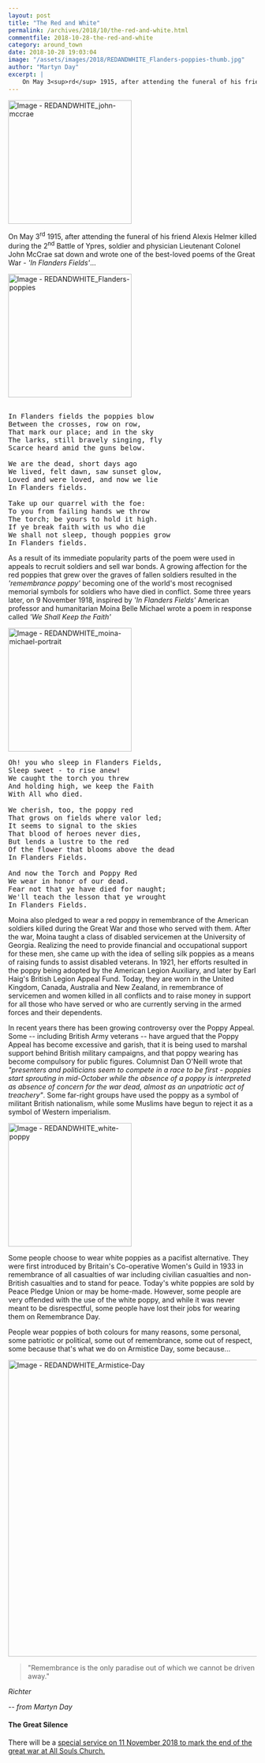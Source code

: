```yaml
---
layout: post
title: "The Red and White"
permalink: /archives/2018/10/the-red-and-white.html
commentfile: 2018-10-28-the-red-and-white
category: around_town
date: 2018-10-28 19:03:04
image: "/assets/images/2018/REDANDWHITE_Flanders-poppies-thumb.jpg"
author: "Martyn Day"
excerpt: |
    On May 3<sup>rd</sup> 1915, after attending the funeral of his friend Alexis Helmer killed during the 2<sup>nd</sup> Battle of Ypres, soldier and physician Lieutenant Colonel John McCrae sat down and wrote one of the best-loved poems of the Great War - <em>'In Flanders Fields'</em>...   
---
```

<a href="/assets/images/2018/REDANDWHITE_john-mccrae.jpg" title="Click for a larger image"><img src="/assets/images/2018/REDANDWHITE_john-mccrae-thumb.jpg" width="250" alt="Image - REDANDWHITE_john-mccrae"  class="photo right"/></a>

On May 3<sup>rd</sup> 1915, after attending the funeral of his friend Alexis Helmer killed during the 2<sup>nd</sup> Battle of Ypres, soldier and physician Lieutenant Colonel John McCrae sat down and wrote one of the best-loved poems of the Great War - <em>'In Flanders Fields'</em>...

<a href="/assets/images/2018/REDANDWHITE_Flanders-poppies.jpg" title="Click for a larger image"><img src="/assets/images/2018/REDANDWHITE_Flanders-poppies-thumb.jpg" width="250" alt="Image - REDANDWHITE_Flanders-poppies"  class="photo right"/></a>

<pre class="poem">

In Flanders fields the poppies blow
Between the crosses, row on row,
That mark our place; and in the sky
The larks, still bravely singing, fly
Scarce heard amid the guns below.

We are the dead, short days ago
We lived, felt dawn, saw sunset glow,
Loved and were loved, and now we lie
In Flanders fields.

Take up our quarrel with the foe:
To you from failing hands we throw
The torch; be yours to hold it high.
If ye break faith with us who die
We shall not sleep, though poppies grow
In Flanders fields.
</pre>

As a result of its immediate popularity parts of the poem were used in appeals to recruit soldiers and sell war bonds. A growing affection for the red poppies that grew over the graves of fallen soldiers resulted in the  <em>'remembrance poppy'</em> becoming one of the world's most recognised memorial symbols for soldiers who have died in conflict. Some three years later, on 9 November 1918, inspired by  <em>'In Flanders Fields'</em> American professor and humanitarian Moina Belle Michael wrote a poem in response called  <em>'We Shall Keep the Faith'</em>

<a href="/assets/images/2018/REDANDWHITE_moina-michael-portrait.jpg" title="Click for a larger image"><img src="/assets/images/2018/REDANDWHITE_moina-michael-portrait-thumb.jpg" width="250" alt="Image - REDANDWHITE_moina-michael-portrait"  class="photo right"/></a>


<pre class="poem">
Oh! you who sleep in Flanders Fields,
Sleep sweet - to rise anew!
We caught the torch you threw
And holding high, we keep the Faith
With All who died.

We cherish, too, the poppy red
That grows on fields where valor led;
It seems to signal to the skies
That blood of heroes never dies,
But lends a lustre to the red
Of the flower that blooms above the dead
In Flanders Fields.

And now the Torch and Poppy Red
We wear in honor of our dead.
Fear not that ye have died for naught;
We'll teach the lesson that ye wrought
In Flanders Fields.
</pre>

Moina also pledged to wear a red poppy in remembrance of the American soldiers killed during the Great War and those who served with them. After the war, Moina taught a class of disabled servicemen at the University of Georgia. Realizing the need to provide financial and occupational support for these men, she came up with the idea of selling silk poppies as a means of raising funds to assist disabled veterans. In 1921, her efforts resulted in the poppy being adopted by the American Legion Auxiliary, and later by Earl Haig's British Legion Appeal Fund. Today, they are worn in the United Kingdom, Canada, Australia and New Zealand, in remembrance of servicemen and women killed in all conflicts and to raise money in support for all those who have served or who are currently serving in the armed forces and their dependents.

In recent years there has been growing controversy over the Poppy Appeal. Some -- including British Army veterans -- have argued that the Poppy Appeal has become excessive and garish, that it is being used to marshal support behind British military campaigns, and that poppy wearing has become compulsory for public figures. Columnist Dan O'Neill wrote that  <em>"presenters and politicians seem to compete in a race to be first - poppies start sprouting in mid-October while the absence of a poppy is interpreted as absence of concern for the war dead, almost as an unpatriotic act of treachery"</em>. Some far-right groups have used the poppy as a symbol of militant British nationalism, while some Muslims have begun to reject it as a symbol of Western imperialism.

<a href="/assets/images/2018/REDANDWHITE_white-poppy.jpg" title="Click for a larger image"><img src="/assets/images/2018/REDANDWHITE_white-poppy-thumb.jpg" width="250" alt="Image - REDANDWHITE_white-poppy"  class="photo right"/></a>

Some people choose to wear white poppies as a pacifist alternative. They were first introduced by Britain's Co-operative Women's Guild in 1933 in remembrance of all casualties of war including civilian casualties and non-British casualties and to stand for peace. Today's white poppies are sold by Peace Pledge Union or may be home-made. However, some people are very offended with the use of the white poppy, and while it was never meant to be disrespectful, some people have  lost their jobs for wearing them on Remembrance Day.

People wear poppies of both colours for many reasons, some personal, some patriotic or political, some out of remembrance, some out of respect, some because that's what we do on Armistice Day, some because...

<a href="/assets/images/2018/REDANDWHITE_Armistice-Day.jpg" title="Click for a larger image"><img src="/assets/images/2018/REDANDWHITE_Armistice-Day.jpg" width="600" alt="Image - REDANDWHITE_Armistice-Day"  class="photo center"/></a>


> "Remembrance is the only paradise out of which we cannot be driven away."

<cite>Richter</cite>

<cite>-- from Martyn Day</cite>

#### The Great Silence

There will be a [special service on 11 November 2018 to mark the end of the great war at All Souls Church.](https://stmargarets.london/event/event/200705146777)
